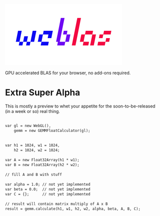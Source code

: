 ![logo](weblas.png)

GPU accelerated BLAS for your browser, no add-ons required.


# Extra Super Alpha

This is mostly a preview to whet your appetite for the soon-to-be-released (in a week or so)
real thing.

```

var gl = new WebGL(),
	gemm = new GEMMFloatCalculator(gl);


var h1 = 1024, w1 = 1024,
    h2 = 1024, w2 = 1024;

var A = new Float32Array(h1 * w1);
var B = new Float32Array(h2 * w2);

// fill A and B with stuff

var alpha = 1.0; // not yet implemented
var beta = 0.0;  // not yet implemented
var C = {};      // not yet implemented

// result will contain matrix multiply of A x B
result = gemm.calculate(h1, w1, h2, w2, alpha, beta, A, B, C);


```
